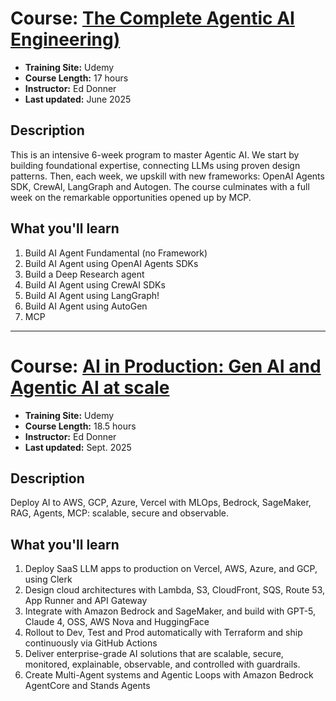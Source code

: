# Course: [The Complete Agentic AI Engineering)](https://essentialsoft.udemy.com/course/the-complete-agentic-ai-engineering-course/learn/lecture/49771331?kw=complete+agentic&src=sac#overview)

- **Training Site:** Udemy  
- **Course Length:** 17 hours  
- **Instructor:** Ed Donner  
- **Last updated:** June 2025  

## Description
This is an intensive 6-week program to master Agentic AI. We start by building foundational expertise, connecting LLMs using proven design patterns. Then, each week, we upskill with new frameworks: OpenAI Agents SDK, CrewAI, LangGraph and Autogen. The course culminates with a full week on the remarkable opportunities opened up by MCP.

## What you'll learn
1. Build AI Agent Fundamental (no Framework)  
2. Build AI Agent using OpenAI Agents SDKs  
3. Build a Deep Research agent  
4. Build AI Agent using CrewAI SDKs  
5. Build AI Agent using LangGraph!  
6. Build AI Agent using AutoGen  
7. MCP  

---

# Course: [AI in Production: Gen AI and Agentic AI at scale](https://essentialsoft.udemy.com/course/generative-and-agentic-ai-in-production/)

- **Training Site:** Udemy  
- **Course Length:** 18.5 hours  
- **Instructor:** Ed Donner  
- **Last updated:** Sept. 2025  

## Description
Deploy AI to AWS, GCP, Azure, Vercel with MLOps, Bedrock, SageMaker, RAG, Agents, MCP: scalable, secure and observable.

## What you'll learn
1. Deploy SaaS LLM apps to production on Vercel, AWS, Azure, and GCP, using Clerk
2. Design cloud architectures with Lambda, S3, CloudFront, SQS, Route 53, App Runner and API Gateway
3. Integrate with Amazon Bedrock and SageMaker, and build with GPT-5, Claude 4, OSS, AWS Nova and HuggingFace
4. Rollout to Dev, Test and Prod automatically with Terraform and ship continuously via GitHub Actions
5. Deliver enterprise-grade AI solutions that are scalable, secure, monitored, explainable, observable, and controlled with guardrails.
6. Create Multi-Agent systems and Agentic Loops with Amazon Bedrock AgentCore and Stands Agents
